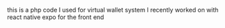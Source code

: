 this is a php code I used for virtual wallet system I recently worked on with react native expo for the front end
